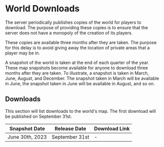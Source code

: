 # World Downloads

The server periodically publishes copies of the world for players to download. The purpose of providing these copies is to ensure that the server does not have a monopoly of the creation of its players.

These copies are available three months after they are taken. The purpose for this delay is to avoid giving away the location of private areas that a player may be in.

A snapshot of the world is taken at the end of each quarter of the year. These map snapshots become available for anyone to download three months after they are taken. To illustrate, a snapshot is taken in March, June, August, and December. The snapshot taken in March will be available in June, the snapshot taken in June will be available in August, and so on.

## Downloads

This section will list downloads to the world's map. The first download will be published on September 31st.

| Snapshot Date   | Release Date   | Download Link |
| --------------- | -------------- | ------------- |
| June 30th, 2023 | September 31st | -             |
